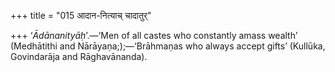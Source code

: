 +++
title = "015 आदान-नित्याच् चादातुर्"

+++
‘*Ādānanityāḥ*’.—‘Men of all castes who constantly amass wealth’
(Medhātithi and Nārāyaṇa;);—‘Brāhmaṇas who always accept gifts’
(Kullūka, Govindarāja and Rāghavānanda).


